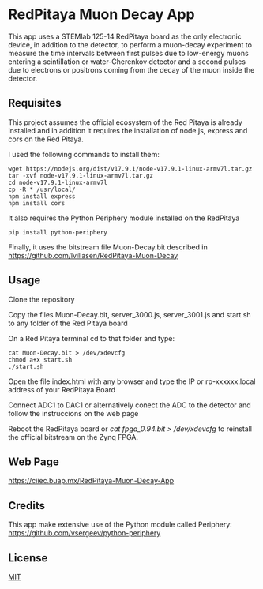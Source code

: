 # RedPitaya Muon Decay App
This app uses a STEMlab 125-14 RedPitaya board as the only electronic device, in addition to the detector, to perform a muon-decay experiment to measure the time intervals between first pulses due to low-energy muons entering a scintillation or water-Cherenkov detector and a second pulses due to electrons or positrons coming from the decay of the muon inside the detector.</p>

## Requisites

This project assumes the official ecosystem of the Red Pitaya is already installed and in addition it requires the installation of node.js,  express and cors on the Red Pitaya.

I used the following commands to install them:

    wget https://nodejs.org/dist/v17.9.1/node-v17.9.1-linux-armv7l.tar.gz
    tar -xvf node-v17.9.1-linux-armv7l.tar.gz
    cd node-v17.9.1-linux-armv7l 
    cp -R * /usr/local/
    npm install express
    npm install cors
    
 It also requires the Python Periphery module installed on the RedPitaya
 
    pip install python-periphery 
    

Finally, it uses the bitstream file Muon-Decay.bit described in https://github.com/lvillasen/RedPitaya-Muon-Decay


## Usage

Clone the repository
    
Copy the files Muon-Decay.bit, server_3000.js, server_3001.js and start.sh to any folder of the Red Pitaya board
    
On a Red Pitaya terminal cd to that folder and type:


    cat Muon-Decay.bit > /dev/xdevcfg
    chmod a+x start.sh
    ./start.sh

    
Open the file index.html with any browser and type the IP or rp-xxxxxx.local address of your RedPitaya Board
    
Connect ADC1 to DAC1 or alternatively conect the ADC to the detector and follow the instruccions on the web page

Reboot the RedPitaya board or *cat fpga_0.94.bit > /dev/xdevcfg* to reinstall the official bitstream on the Zynq FPGA.

## Web Page

https://ciiec.buap.mx/RedPitaya-Muon-Decay-App

## Credits

This app make extensive use of the Python module called Periphery: https://github.com/vsergeev/python-periphery
    
## License

[MIT](LICENSE)
